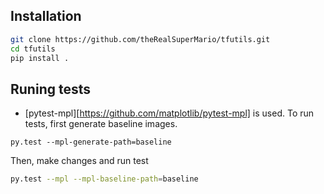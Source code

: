 ## Installation

```bash
git clone https://github.com/theRealSuperMario/tfutils.git
cd tfutils
pip install .
```

## Runing tests

* [pytest-mpl][https://github.com/matplotlib/pytest-mpl] is used. To run tests, first generate baseline images.
```bast
py.test --mpl-generate-path=baseline
```
Then, make changes and run test
```bash
py.test --mpl --mpl-baseline-path=baseline
```